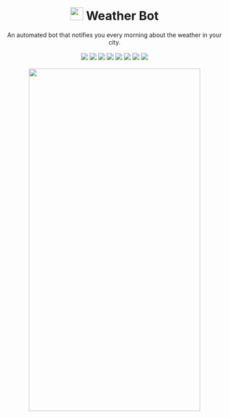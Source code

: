 <h1 align="center"> <img src="https://github.com/cmcodes1/weather-bot/blob/master/weather_bot_logo.jpg" width="30" height="30"> Weather Bot </h1>
<p align="center">
  An automated bot that notifies you every morning about the weather in your city. <br/> <br/>
  <img src="https://img.shields.io/badge/Platform-Windows-00a2ed.svg" />
  <img src="https://img.shields.io/badge/Version-v1.0beta-brightgreen.svg" />
  <img src="https://img.shields.io/badge/Repo_Size-238_KB-orange.svg" />
  <img src="https://img.shields.io/badge/Editor-VS_Code-0078d7.svg" />
  <img src="https://img.shields.io/badge/Language-JavaScript-f0db4f.svg" />
  <img src="https://img.shields.io/badge/Runtime_Environment-Node.js-68A063.svg" />
  <img src="https://img.shields.io/badge/Weather_API-OpenWeatherMap-e96e4d.svg" />
  <img src="https://img.shields.io/badge/Chat_API-Telegram-139bd0.svg" /> <br/> <br/>
  <img src="https://github.com/cmcodes1/weather-bot/blob/master/preview.png" height="800px" width="400px" />
</p>
